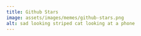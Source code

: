 ```yaml
---
title: Github Stars
image: assets/images/memes/github-stars.png
alt: sad looking striped cat looking at a phone
---
```


